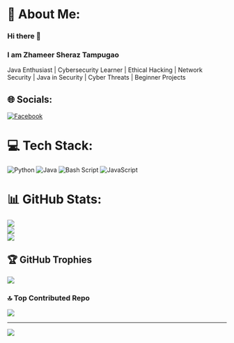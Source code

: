 # 💫 About Me:

### **Hi there 👋**

### **I am Zhameer Sheraz Tampugao**  

Java Enthusiast | Cybersecurity Learner | Ethical Hacking | Network Security | Java in Security | Cyber Threats | Beginner Projects



## 🌐 Socials:
[![Facebook](https://img.shields.io/badge/Facebook-%231877F2.svg?logo=Facebook&logoColor=white)](https://facebook.com/https://www.facebook.com/ZhameerSherazTampugao/) 

# 💻 Tech Stack:
![Python](https://img.shields.io/badge/python-3670A0?style=for-the-badge&logo=python&logoColor=ffdd54) ![Java](https://img.shields.io/badge/java-%23ED8B00.svg?style=for-the-badge&logo=openjdk&logoColor=white) ![Bash Script](https://img.shields.io/badge/bash_script-%23121011.svg?style=for-the-badge&logo=gnu-bash&logoColor=white) ![JavaScript](https://img.shields.io/badge/javascript-%23323330.svg?style=for-the-badge&logo=javascript&logoColor=%23F7DF1E)
# 📊 GitHub Stats:
![](https://github-readme-stats.vercel.app/api?username=zhameersheraz&theme=dark&hide_border=false&include_all_commits=false&count_private=false)<br/>
![](https://nirzak-streak-stats.vercel.app/?user=zhameersheraz&theme=dark&hide_border=false)<br/>
![](https://github-readme-stats.vercel.app/api/top-langs/?username=zhameersheraz&theme=dark&hide_border=false&include_all_commits=false&count_private=false&layout=compact)

## 🏆 GitHub Trophies
![](https://github-profile-trophy.vercel.app/?username=zhameersheraz&theme=radical&no-frame=false&no-bg=true&margin-w=4)

### 🔝 Top Contributed Repo
![](https://github-contributor-stats.vercel.app/api?username=zhameersheraz&limit=5&theme=dark&combine_all_yearly_contributions=true)

---
[![](https://visitcount.itsvg.in/api?id=zhameersheraz&icon=0&color=0)](https://visitcount.itsvg.in)

<!-- Proudly created with GPRM ( https://gprm.itsvg.in ) -->
